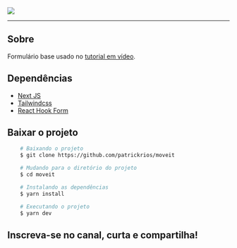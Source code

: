 <img src="https://ik.imagekit.io/lrjseyuxi3m/youtube/thumbnail-min_LoxlQWSEV.png?updatedAt=1634304430192">

---
## Sobre
Formulário base usado no <a href="https://moveit-patrickrios.vercel.app/">tutorial em vídeo</a>.

## Dependências
- <a href="https://nextjs.org/">Next JS</a>
- <a href="https://tailwindcss.com/">Tailwindcss</a>
- <a href="https://react-hook-form.com/">React Hook Form</a>

## Baixar o projeto
```bash
    # Baixando o projeto
    $ git clone https://github.com/patrickrios/moveit
```
```bash
    # Mudando para o diretório do projeto
    $ cd moveit
```
```bash
    # Instalando as dependências
    $ yarn install
```
```bash
    # Executando o projeto
    $ yarn dev
```

## Inscreva-se no canal, curta e compartilha!
